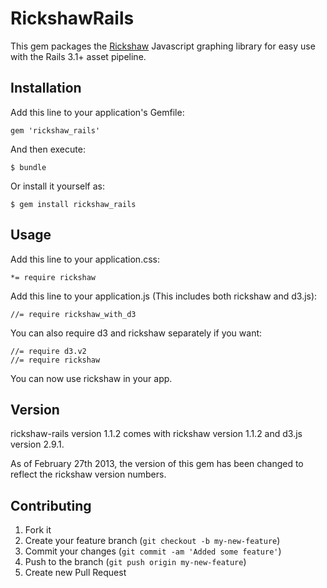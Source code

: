 # RickshawRails

This gem packages the [Rickshaw](http://code.shutterstock.com/rickshaw/) Javascript graphing library for easy use with the Rails 3.1+ asset pipeline.

## Installation

Add this line to your application's Gemfile:

    gem 'rickshaw_rails'

And then execute:

    $ bundle

Or install it yourself as:

    $ gem install rickshaw_rails

## Usage

Add this line to your application.css:

    *= require rickshaw
    
Add this line to your application.js (This includes both rickshaw and d3.js):

    //= require rickshaw_with_d3
    
You can also require d3 and rickshaw separately if you want:

    //= require d3.v2
    //= require rickshaw

You can now use rickshaw in your app.

## Version

rickshaw-rails version 1.1.2 comes with rickshaw version 1.1.2 and d3.js version 2.9.1.

As of February 27th 2013, the version of this gem has been changed to reflect the rickshaw version numbers.

## Contributing

1. Fork it
2. Create your feature branch (`git checkout -b my-new-feature`)
3. Commit your changes (`git commit -am 'Added some feature'`)
4. Push to the branch (`git push origin my-new-feature`)
5. Create new Pull Request
